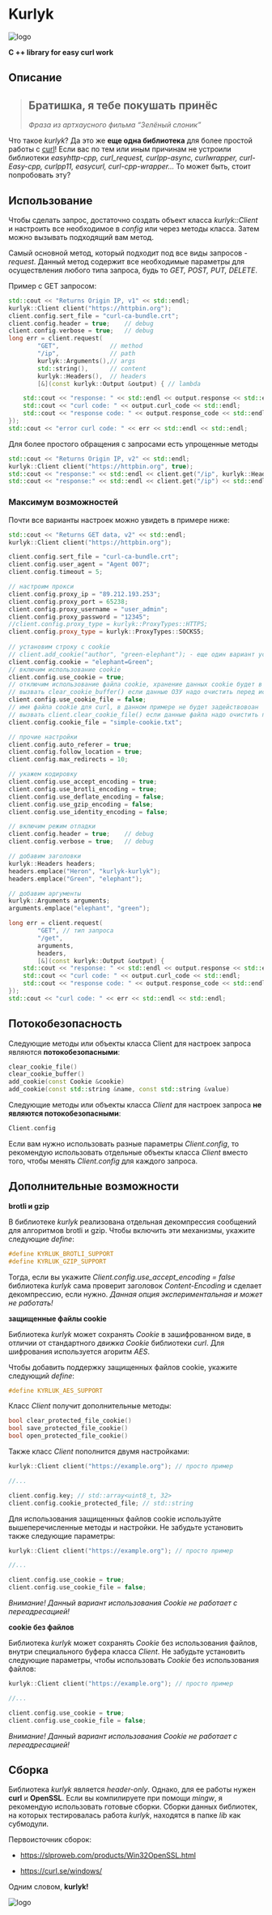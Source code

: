 # Kurlyk
![logo](doc/logo-mini.png)

**C ++ library for easy curl work**

## Описание


> ## Братишка, я тебе покушать принёс
>
> *Фраза из артхаусного фильма “Зелёный слоник”*

Что такое *kurlyk*? Да это же **еще одна библиотека** для более простой работы с [curl](https://curl.se/)! 
Если вас по тем или иным причинам не устроили библиотеки *easyhttp-cpp, curl_request, curlpp-async, curlwrapper, curl-Easy-cpp, curlpp11, easycurl, curl-cpp-wrapper...* 
То может быть, стоит попробовать эту?

## Использование

Чтобы сделать запрос, достаточно создать объект класса *kurlyk::Client* и
настроить все необходимое в *config* или через методы класса. 
Затем можно вызывать подходящий вам метод.

Самый основной метод, который подходит под все виды запросов - *request*.
Данный метод содержит все необходимые параметры для осуществления любого типа запроса, будь то *GET, POST, PUT, DELETE*.

Пример с GET запросом:

```cpp
std::cout << "Returns Origin IP, v1" << std::endl;
kurlyk::Client client("https://httpbin.org");
client.config.sert_file = "curl-ca-bundle.crt";
client.config.header = true;    // debug
client.config.verbose = true;   // debug
long err = client.request(
		"GET",              // method
		"/ip",              // path
		kurlyk::Arguments(),// args
		std::string(),      // content
		kurlyk::Headers(),  // headers
		[&](const kurlyk::Output &output) { // lambda

	std::cout << "response: " << std::endl << output.response << std::endl;
	std::cout << "curl code: " << output.curl_code << std::endl;
	std::cout << "response code: " << output.response_code << std::endl;
});
std::cout << "error curl code: " << err << std::endl << std::endl;
```

Для более простого обращения с запросами есть упрощенные методы

```cpp
std::cout << "Returns Origin IP, v2" << std::endl;
kurlyk::Client client("https://httpbin.org", true);
std::cout << "response:" << std::endl << client.get("/ip", kurlyk::Headers()) << std::endl;
std::cout << "response:" << std::endl << client.get("/ip") << std::endl;
```

### Максимум возможностей

Почти все варианты настроек можно увидеть в примере ниже:

```cpp
std::cout << "Returns GET data, v2" << std::endl;
kurlyk::Client client("https://httpbin.org");

client.config.sert_file = "curl-ca-bundle.crt";
client.config.user_agent = "Agent 007";
client.config.timeout = 5;

// настроим прокси
client.config.proxy_ip = "89.212.193.253";
client.config.proxy_port = 65238;
client.config.proxy_username = "user_admin";
client.config.proxy_password = "12345";
//client.config.proxy_type = kurlyk::ProxyTypes::HTTPS;
client.config.proxy_type = kurlyk::ProxyTypes::SOCKS5;
		
// установим строку с cookie
// client.add_cookie("author", "green-elephant"); - еще один вариант установки cookie
client.config.cookie = "elephant=Green";
// включим использование cookie
client.config.use_cookie = true;
// отключим использование файла cookie, хранение данных cookie будет в ОЗУ
// вызвать clear_cookie_buffer() если данные ОЗУ надо очистить перед использованием
client.config.use_cookie_file = false;
// имя файла cookie для curl, в данном примере не будет задействовоан
// вызвать client.clear_cookie_file() если данные файла надо очистить перед использованием
client.config.cookie_file = "simple-cookie.txt";

// прочие настройки
client.config.auto_referer = true;
client.config.follow_location = true;
client.config.max_redirects = 10;

// укажем кодировку
client.config.use_accept_encoding = true;
client.config.use_brotli_encoding = true;
client.config.use_deflate_encoding = false;
client.config.use_gzip_encoding = false;
client.config.use_identity_encoding = false;

// включим режим отладки
client.config.header = true;    // debug
client.config.verbose = true;   // debug

// добавим заголовки
kurlyk::Headers headers;
headers.emplace("Heron", "kurlyk-kurlyk");
headers.emplace("Green", "elephant");

// добавим аргументы
kurlyk::Arguments arguments;
arguments.emplace("elephant", "green");

long err = client.request(
		"GET", // тип запроса
		"/get",
		arguments,
		headers,
		[&](const kurlyk::Output &output) {
	std::cout << "response: " << std::endl << output.response << std::endl;
	std::cout << "curl code: " << output.curl_code << std::endl;
	std::cout << "response code: " << output.response_code << std::endl;
});
std::cout << "curl code: " << err << std::endl << std::endl;
```

## Потокобезопасность

Следующие методы или объекты класса Client для настроек запроса являются **потокобезопасными**:

```cpp
clear_cookie_file()
clear_cookie_buffer()
add_cookie(const Cookie &cookie)
add_cookie(const std::string &name, const std::string &value)
```

Следующие методы или объекты класса *Client* для настроек запроса **не являются потокобезопасными**:

```cpp
Client.config
```

Если вам нужно использовать разные параметры *Client.config*, то рекомендую использовать отдельные объекты класса *Client* вместо того, чтобы менять *Client.config* для каждого запроса.

## Дополнительные возможности

**brotli и gzip**

В библиотеке *kurlyk* реализована отдельная декомпрессия сообщений для алгоритмов brotli и gzip.
Чтобы включить эти механизмы, укажите следующие *define*:

```cpp
#define KYRLUK_BROTLI_SUPPORT
#define KYRLUK_GZIP_SUPPORT
```

Тогда, если вы укажите *Client.config.use_accept_encoding = false* библиотека *kurlyk* сама проверит заголовок *Content-Encoding* и сделает декомпрессию, если нужно.
*Данная опция экспериментальная и может не работать!*

**защищенные файлы cookie**

Библиотека *kurlyk* может сохранять *Cookie* в зашифрованном виде, в отличии от стандартного *движка Cookie* библиотеки *curl*.
Для шифрования используется агоритм *AES*.

Чтобы добавить поддержку защищенных файлов cookie, укажите следующий *define*:

```cpp
#define KYRLUK_AES_SUPPORT
```

Класс *Client* получит дополнительные методы:

```cpp
bool clear_protected_file_cookie()
bool save_protected_file_cookie()
bool open_protected_file_cookie()
```

Также класс *Client* пополнится двумя настройками:

```cpp
kurlyk::Client client("https://example.org"); // просто пример

//...

client.config.key; // std::array<uint8_t, 32>
client.config.cookie_protected_file; // std::string
```

Для использования защищенных файлов cookie используйте вышеперечисленные методы и настройки. 
Не забудьте установить также следующие параметры:

```cpp
kurlyk::Client client("https://example.org"); // просто пример

//...

client.config.use_cookie = true;
client.config.use_cookie_file = false;
```
*Внимание! Данный вариант использования Cookie не работает с переадресацией!*

**cookie без файлов**

Библиотека *kurlyk* может сохранять *Cookie* без использования файлов, внутри специального буфера класса *Client*.
Не забудьте установить следующие параметры, чтобы использовать *Cookie* без использования файлов:

```cpp
kurlyk::Client client("https://example.org"); // просто пример

//...

client.config.use_cookie = true;
client.config.use_cookie_file = false;
```

*Внимание! Данный вариант использования Cookie не работает с переадресацией!*

## Сборка

Библиотека *kurlyk* является *header-only*. Однако, для ее работы нужен **curl** и **OpenSSL**.
Если вы компилируете при помощи *mingw*, я рекомендую использовать готовые сборки.
Сборки данных библиотек, на которых тестировалась работа *kurlyk*, находятся в папке *lib* как субмодули.

Первоисточник сборок:

* https://slproweb.com/products/Win32OpenSSL.html

* https://curl.se/windows/

Одним словом, **kurlyk!**

![logo](doc/logo-mini-end.png)

